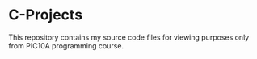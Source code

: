 # C-Projects
This repository contains my source code files for viewing purposes only from PIC10A programming course.
